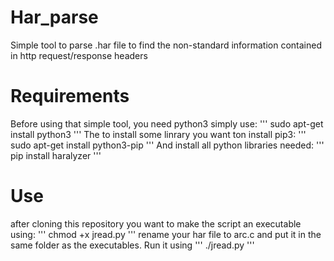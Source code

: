 # Har_parse
Simple tool to parse .har file to find the non-standard information contained in http request/response headers
# Requirements
Before using that simple tool, you need python3 simply use:
'''
sudo apt-get install python3
'''
The to install some linrary you want ton install pip3:
'''
sudo apt-get install python3-pip
'''
And install all python libraries needed:
'''
pip install haralyzer
'''

# Use

after cloning this repository you want to make the script an executable using:
'''
chmod +x jread.py
'''
rename your har file  to arc.c and put it in the same folder as the executables.
Run it using
'''
./jread.py
'''
